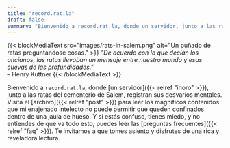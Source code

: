 ```yaml
---
title: "record.rat.la"
draft: false
summary: "Bienvenido a record.rat.la, donde un servidor, junto a las ratas del cementerio de Salem, registran sus desvaríos mentales."
---
```


{{< blockMediaText src="images/rats-in-salem.png" alt="Un puñado de ratas preguntándose cosas." >}}
<em>
    "De acuerdo con lo que decían los ancianos, las ratas llevaban un mensaje entre nuestro mundo y esas cuevas de las profundidades."
</em>
<br>
– Henry Kuttner
{{< /blockMediaText >}}

Bienvenido a `record.rat.la`, donde [un servidor]({{< relref "inoro" >}}), junto a las ratas del cementerio de Salem, registran sus desvaríos mentales. Visita el [archivo]({{< relref "post" >}}) para leer los magníficos contenidos que mi enajenado intelecto no puede permitir que queden confinados dentro de una jaula de hueso. Y si estás confuso, tienes miedo, y no entiendes de que va todo esto, puedes leer las [preguntas frecuentes]({{< relref "faq" >}}). Te invitamos a que tomes asiento y disfrutes de una rica y reveladora lectura.
